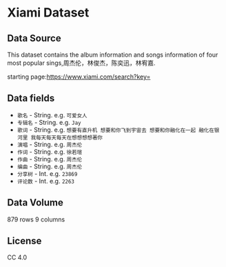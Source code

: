 # Xiami Dataset

## Data Source                                                                                                                                                                             

This dataset contains the album information and songs information of four most popular sings,周杰伦，林俊杰，陈奕迅，林宥嘉.

starting page:https://www.xiami.com/search?key=

## Data fields
* `歌名` - String. e.g. `可爱女人`
* `专辑名` - String. e.g. `Jay`
* `歌词` - String. e.g. `想要有直升机 想要和你飞到宇宙去 想要和你融化在一起 融化在银河里 我每天每天每天在想想想想著你`
* `演唱` - String. e.g. `周杰伦`
* `作词` - String. e.g. `徐若瑄`
* `作曲` - String. e.g. `周杰伦`
* `编曲` - String. e.g. `周杰伦`
* `分享树` - Int. e.g. `23869`
* `评论数` - Int. e.g. `2263`

## Data Volume
879 rows 9 columns

## License
CC 4.0
